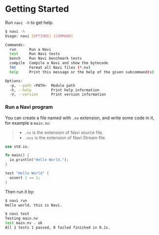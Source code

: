 # Getting Started

Run `navi -h` to get help.

```bash
$ navi -h
Usage: navi [OPTIONS] [COMMAND]

Commands:
  run      Run a Navi
  test     Run Navi tests
  bench    Run Navi benchmark tests
  compile  Compile a Navi and show the bytecode
  fmt      Format all Navi files (*.nv)
  help     Print this message or the help of the given subcommand(s)

Options:
  -p, --path <PATH>  Module path
  -h, --help         Print help information
  -V, --version      Print version information
```

### Run a Navi program

You can create a file named with `.nv` extension, and write some code in it, for example a `main.nv`:

> - `.nv` is the extension of Navi source file.
> - `.nvs` is the extension of Navi Stream file.

```rust
use std.io;

fn main() {
  io.println("Hello World.");
}

test "Hello World" {
  assert 1 == 1;
}
```

Then run it by:

```bash
$ navi run
Hello world, this is Navi.

$ navi test
Testing main.nv
test main.nv . ok
All 1 tests 1 passed, 0 failed finished in 0.1s.
```
